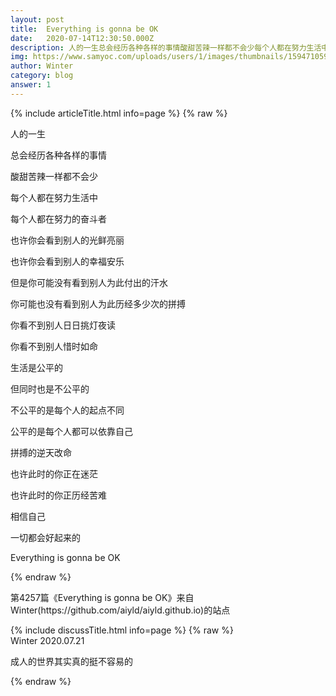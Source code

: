 ```yaml
---
layout: post
title:  Everything is gonna be OK
date:   2020-07-14T12:30:50.000Z
description: 人的一生总会经历各种各样的事情酸甜苦辣一样都不会少每个人都在努力生活中每个人都在努力的奋斗者也许你会看到别人的光鲜亮丽也许你会看到别人的...
img: https://www.samyoc.com/uploads/users/1/images/thumbnails/1594710596642.jpg
author: Winter
category: blog
answer: 1
---
```

<div class="article-root">
  <div class="article">
    {% include articleTitle.html info=page %}
    {% raw %}
    <div class="article-content"><p>人的一生</p><p>总会经历各种各样的事情</p><p>酸甜苦辣一样都不会少</p><p>每个人都在努力生活中</p><p>每个人都在努力的奋斗者</p><p>也许你会看到别人的光鲜亮丽</p><p>也许你会看到别人的幸福安乐</p><p>但是你可能没有看到别人为此付出的汗水</p><p>你可能也没有看到别人为此历经多少次的拼搏</p><p>你看不到别人日日挑灯夜读</p><p>你看不到别人惜时如命</p><p>生活是公平的</p><p>但同时也是不公平的</p><p>不公平的是每个人的起点不同</p><p>公平的是每个人都可以依靠自己</p><p>拼搏的逆天改命</p><p>也许此时的你正在迷茫</p><p>也许此时的你正历经苦难</p><p>相信自己</p><p>一切都会好起来的</p><p>Everything is gonna be OK</p></div>
    {% endraw %}
  </div>
  <p class="winter_mark">第4257篇《Everything is gonna be OK》来自Winter(https://github.com/aiyld/aiyld.github.io)的站点</p>
  <div class="discuss-wrapper">
    {% include discussTitle.html info=page %}
    {% raw %}
    <div class="discuss-item">
        <div class="discuss-parent">
          <div class="discuss-meta">
            <span class="discuss-user">Winter</span>
            <span class="discuss-time">2020.07.21</span>
          </div>
          <div class="discuss-comment"><p>成人的世界其实真的挺不容易的</p></div>
        </div></div>
    {% endraw %}
  </div>
<div>
